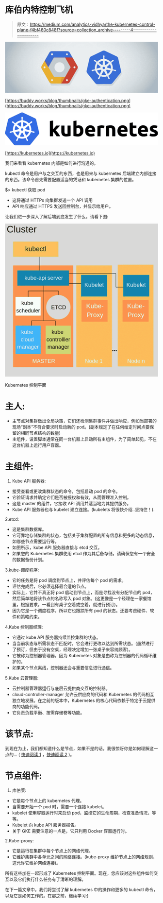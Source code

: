 # 库伯内特控制飞机

> 原文：<https://medium.com/analytics-vidhya/the-kubernetes-control-plane-f4bf460c848f?source=collection_archive---------4----------------------->

![](img/73f729d285f5b918656b705cf0f648fd.png)

[https://buddy.works/blog/thumbnails/gke-authentication.png](https://buddy.works/blog/thumbnails/gke-authentication.png)

![](img/a2b859667a2957df85b3ddf578c4d157.png)

[https://kubernetes.io](https://kubernetes.io)

我们来看看 kubernetes 内部是如何进行沟通的。

kubectl 命令是用户与之交互的东西，也是用来与 kubernetes 后端建立内部连接的东西。该命令首先需要配置适当的凭证和 kubernetes 集群的位置。

$> kubectl 获取 pod

*   这将通过 HTTPs 向集群发送一个 API 调用
*   API 响应通过 HTTPS 发送回控制台，并显示给用户。

让我们进一步深入了解后端到底发生了什么。请看下图:

![](img/bf60ca6886da7e176ac5b3cf6056e8ce.png)

Kubernetes 控制平面

# 主人:

*   主节点对集群做出全局决策，它们还检测集群事件并做出响应，例如当部署的现场“副本”不符合要求时启动新的 pod。(副本规定了在任何给定时间点要保留的相同节点结构的数量)
*   主组件，设置脚本通常在同一台机器上启动所有主组件，为了简单起见，不在这台机器上运行用户容器。

# 主组件:

1.  Kube API 服务器:

*   接受查看或更改集群状态的命令，包括启动 pod 的命令。
*   它验证请求并确定它们是否被授权和有效，从而管理准入控制。
*   这是 master 的组件，它接收 API 调用并适当地为其提供服务。
*   Kube API 服务器也与 kubelet 建立连接。(kubelets 将很快介绍..坚持住！).

2.etcd:

*   这是集群数据库。
*   它可靠地存储集群的状态，包括关于集群配置的所有信息和更多的动态信息，如哪些节点需要运行等。
*   如图所示，kube API 服务器直接与 etcd 交互。
*   如果您的 Kubernetes 集群使用 etcd 作为其后备存储，请确保您有一个安全的数据备份计划。

3.kube-调度程序:

*   它的任务是将 pod 调度到节点上，并评估每个 pod 的需求。
*   评估完成后，它必须选择最合适的节点。
*   实际上，它并不真正将 pod 启动到节点上，而是寻找没有分配节点的 pod，然后简单地将该节点的名称写入 pod 对象。(这更像是一个经理在一家餐馆里，根据要求，一看到有桌子空着或空着，就进行预订)。
*   因为它是一个调度程序，所以它也跟踪所有 pod 的状态。还要考虑硬件、软件和策略约束。

4.Kube 控制器经理:

*   它通过 kube API 服务器持续监控集群的状态。
*   当当前状态与所需状态不匹配时，它会进行更改以达到所需状态。(虽然进行了预订，但由于没有空桌，经理决定增加一张桌子来容纳顾客)。
*   它被称为控制器管理器，因为 Kubernetes 对象是由称为控制器的代码循环维护的。
*   如果某个节点离线，控制器还会与重要信息进行通信。

5.Kube 云管理器:

*   云控制器管理器运行与底层云提供商交互的控制器。
*   cloud-controller-manager 允许云供应商的代码和 Kubernetes 的代码相互独立地发展。在之前的版本中，Kubernetes 的核心代码依赖于特定于云提供商的功能代码。
*   它负责负载平衡、按需存储卷等功能。

# 该节点:

到现在为止，我们都知道什么是节点，如果不是的话，我很惊讶你是如何理解这一点的… ( [快速阅读 1](/@ajinkyabhanudas/overview-the-google-kuberenetes-engine-4c849c851da7?source=friends_link&sk=c1d217c83379ed69d504dfdf8119bc41) ，[快速阅读 2](/@ajinkyabhanudas/kubernetes-features-and-why-gke-provides-an-improvised-orchestration-solution-to-kubernetes-5a038f436e5a) )。

# **节点组件:**

1.  库伯莱:

*   它是每个节点上的 kubernetes 代理。
*   当需要开始一个 pod 时，需要一个连接 kubelet。
*   kubelet 使用容器运行时来启动 pod，监控它的生命周期，检查准备情况，等等。
*   Kubelet 向 kube API 服务器报告。
*   关于 GKE 需要注意的一点是，它只利用 Docker 容器运行时。

2.Kube-proxy:

*   它是运行在集群中每个节点上的网络代理。
*   它维护集群中各单元之间的网络连接。(kube-proxy 维护节点上的网络规则，这允许它维护网络连接)。

所有这些加在一起形成了 Kubernetes 控制平面。现在，您应该对这些组件如何交互以及它们执行什么任务有了清晰的理解。

在下一篇文章中，我们将尝试了解 kubernetes 中的操作和更多的 kubectl 命令，以及它是如何工作的。在那之前，继续学习:)